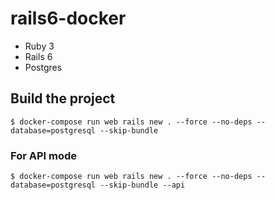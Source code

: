 # rails6-docker

- Ruby 3
- Rails 6
- Postgres

## Build the project

~~~
$ docker-compose run web rails new . --force --no-deps --database=postgresql --skip-bundle
~~~

### For API mode

~~~
$ docker-compose run web rails new . --force --no-deps --database=postgresql --skip-bundle --api
~~~
